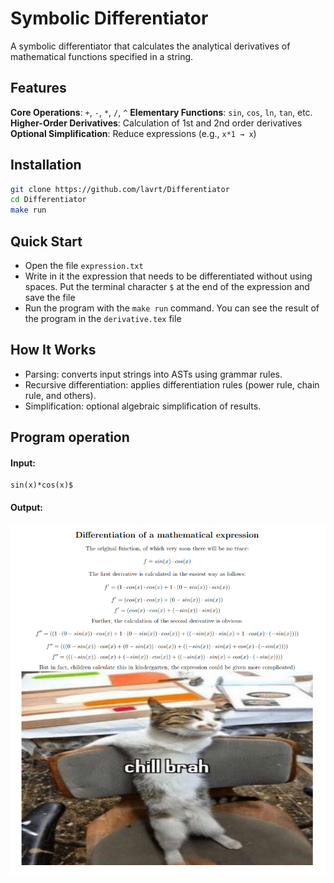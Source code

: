 # Symbolic Differentiator

A symbolic differentiator that calculates the analytical derivatives of mathematical functions specified in a string.

## Features

**Core Operations**: `+`, `-`, `*`, `/`, `^` 
**Elementary Functions**: `sin`, `cos`, `ln`, `tan`, etc.  
**Higher-Order Derivatives**: Calculation of 1st and 2nd order derivatives
**Optional Simplification**: Reduce expressions (e.g., `x*1 → x`)  

## Installation

```bash
git clone https://github.com/lavrt/Differentiator
cd Differentiator
make run
```

## Quick Start
- Open the file `expression.txt`
- Write in it the expression that needs to be differentiated without using spaces. Put the terminal character `$` at the end of the expression and save the file
- Run the program with the `make run` command. You can see the result of the program in the `derivative.tex` file

## How It Works
- Parsing: converts input strings into ASTs using grammar rules.
- Recursive differentiation: applies differentiation rules (power rule, chain rule, and others).
- Simplification: optional algebraic simplification of results.

## Program operation
#### Input: 
```
sin(x)*cos(x)$
```
#### Output:
![Example](./data/example.png)